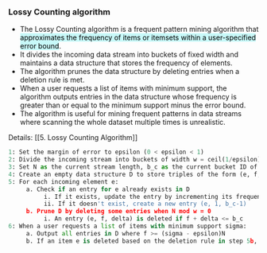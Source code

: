 ### Lossy Counting algorithm

- The Lossy Counting algorithm is a frequent pattern mining algorithm that <mark style="background: #ABF7F7A6;">approximates the frequency of items or itemsets within a user-specified error bound</mark>. 
- It divides the incoming data stream into buckets of fixed width and maintains a data structure that stores the frequency of elements. 
- The algorithm prunes the data structure by deleting entries when a deletion rule is met.
- When a user requests a list of items with minimum support, the algorithm outputs entries in the data structure whose frequency is greater than or equal to the minimum support minus the error bound. 
- The algorithm is useful for mining frequent patterns in data streams where scanning the whole dataset multiple times is unrealistic.

Details: [[5. Lossy Counting Algorithm]]

```python
1: Set the margin of error to epsilon (0 < epsilon < 1)
2: Divide the incoming stream into buckets of width w = ceil(1/epsilon) transactions
3: Set N as the current stream length, b_c as the current bucket ID of the Nth item, and initialize f as the frequency of an element e
4: Create an empty data structure D to store triples of the form (e, f, delta), where delta is the maximum possible error in f
5: For each incoming element e:
     a. Check if an entry for e already exists in D
          i. If it exists, update the entry by incrementing its frequency f by one: (e, f, delta) -> (e, f+1, delta)
          ii. If it doesn't exist, create a new entry (e, 1, b_c-1)
     b. Prune D by deleting some entries when N mod w = 0
          i. An entry (e, f, delta) is deleted if f + delta <= b_c
6: When a user requests a list of items with minimum support sigma:
     a. Output all entries in D where f >= (sigma - epsilon)N
     b. If an item e is deleted based on the deletion rule in step 5b, its frequency f will start from 1 again when it appears in the stream later on
```

